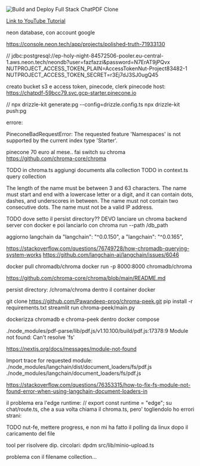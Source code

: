 ![Build and Deploy Full Stack ChatPDF Clone](https://github.com/Elliott-Chong/chatpdf-yt/assets/77007117/7fcee290-ca52-46ee-ae82-3490f505270b)

[Link to YouTube Tutorial](https://www.youtube.com/watch?v=bZFedu-0emE)

neon database, con account google

https://console.neon.tech/app/projects/polished-truth-71933130

// jdbc:postgresql://ep-holy-night-84572506-pooler.eu-central-1.aws.neon.tech/neondb?user=fazfazzi&password=N7ErAT9jPQvx
NUTPROJECT_ACCESS_TOKEN_PLAIN=AccessTokenNut-Project83482-1
NUTPROJECT_ACCESS_TOKEN_SECRET=r3Ej7dJ3SJ0ugQ45

<!-- PGHOST='ep-holy-night-84572506-pooler.eu-central-1.aws.neon.tech'
PGDATABASE='neondb'
PGUSER='fazfazzi'
PGPASSWORD='N7ErAT9jPQvx' -->

<!-- // .env
DATABASE_URL=postgres://fazfazzi:N7ErAT9jPQvx@ep-holy-night-84572506-pooler.eu-central-1.aws.neon.tech/neondb?pgbouncer=true&connect_timeout=10
DIRECT_URL=postgres://fazfazzi:N7ErAT9jPQvx@ep-holy-night-84572506.eu-central-1.aws.neon.tech/neondb?connect_timeout=10
# SHADOW_DATABASE_URL=...

// prisma/schema.prisma
datasource db {
  provider = "postgresql"
  url  	= env("DATABASE_URL")
  directUrl = env("DIRECT_URL")
  // If you want to use Prisma Migrate, you will need to manually create a shadow database
  // https://neon.tech/docs/guides/prisma-migrate#configure-a-shadow-database-for-prisma-migrate
  // make sure to append ?connect_timeout=10 to the connection string
  // shadowDatabaseUrl = env(“SHADOW_DATABASE_URL”)
} -->

creato bucket s3 e access token, pinecode, clerk
pinecode host: https://chatpdf-59bcc79.svc.gcp-starter.pinecone.io

// npx drizzle-kit generate:pg --config=drizzle.config.ts
npx drizzle-kit push:pg

errore:

PineconeBadRequestError: The requested feature 'Namespaces' is not supported by the current index type 'Starter'.

pinecone 70 euro al mese.. fai switch su chroma https://github.com/chroma-core/chroma

<!-- https://github.com/chroma-core/chroma/blob/main/examples/chat_with_your_documents/main.py
 https://docs.trychroma.com/usage-guide?lang=js -->

TODO in chroma.ts aggiungi documents alla collection
TODO in context.ts query collection

The length of the name must be between 3 and 63 characters.
The name must start and end with a lowercase letter or a digit, and it can contain dots, dashes, and underscores in between.
The name must not contain two consecutive dots.
The name must not be a valid IP address.

TODO dove setto il persist directory?? DEVO lanciare un chroma backend server con docker
e poi lanciarlo con chroma run --path /db_path

aggiorno langchain da "langchain": "^0.0.150", a "langchain": "^0.0.165",

https://stackoverflow.com/questions/76749728/how-chromadb-querying-system-works
https://github.com/langchain-ai/langchain/issues/6046

docker pull chromadb/chroma
docker run -p 8000:8000 chromadb/chroma

https://github.com/chroma-core/chroma/blob/main/README.md

persist directory: /chroma/chroma dentro il container docker

git clone https://github.com/Pawandeep-prog/chroma-peek.git
pip install -r requirements.txt
streamlit run chroma-peek/main.py

dockerizza chromadb e chroma-peek dentro docker compose

./node_modules/pdf-parse/lib/pdf.js/v1.10.100/build/pdf.js:17378:9
Module not found: Can't resolve 'fs'

https://nextjs.org/docs/messages/module-not-found

Import trace for requested module:
./node_modules/langchain/dist/document_loaders/fs/pdf.js
./node_modules/langchain/document_loaders/fs/pdf.js

https://stackoverflow.com/questions/76353315/how-to-fix-fs-module-not-found-error-when-using-langchain-document-loaders-in

il problema era l'edge runtime:
// export const runtime = "edge";
su chat/route.ts, che a sua volta chiama il chroma.ts, pero' togliendolo ho errori strani:



TODO nut-fe, mettere progress, e non mi ha fatto il polling da linux dopo il caricamento del file


tool per risolvere dip. circolari: 
dpdm src/lib/minio-upload.ts

problema con il filename collection...